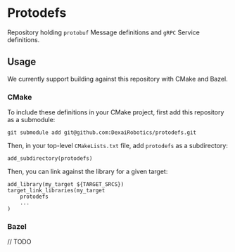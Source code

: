 # Protodefs

Repository holding `protobuf` Message definitions and `gRPC` Service definitions.

## Usage

We currently support building against this repository with CMake and Bazel.

### CMake
To include these definitions in your CMake project, first add this repository as a submodule:
```
git submodule add git@github.com:DexaiRobotics/protodefs.git
```

Then, in your top-level `CMakeLists.txt` file, add `protodefs` as a subdirectory:
```
add_subdirectory(protodefs)
```

Then, you can link against the library for a given target:
```
add_library(my_target ${TARGET_SRCS})
target_link_libraries(my_target
    protodefs
    ...
)
```

### Bazel
// TODO
